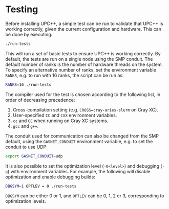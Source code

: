 # Testing

Before installing UPC++, a simple test can be run to validate that UPC++ is working correctly, given
the current configuration and hardware. This can be done by executing:

```bash
./run-tests
```

This will run a set of basic tests to ensure UPC++ is working correctly. By default, the tests are
run on a single node using the SMP conduit. The default number of ranks is the number of hardware
threads on the system. To specify an alternative number of ranks, set the environment variable
`RANKS`, e.g. to run with 16 ranks, the script can be run as:

```bash
RANKS=16 ./run-tests
```

The compiler used for the test is chosen according to the following list, in order of decreasing
precedence:

1. Cross-compilation setting (e.g. `CROSS=cray-aries-slurm` on Cray XC).
2. User-specified `CC` and `CXX` environment variables.
3. `cc` and `CC` when running on Cray XC systems.
4. `gcc` and `g++`. 

The conduit used for communication can also be changed from the SMP default, using the
`GASNET_CONDUIT` environment variable, e.g. to set the conduit to use UDP:

```bash
export GASNET_CONDUIT=udp
```
It is also possible to set the optimization level (`-O<level>`) and debugging (`-g`) with environment
variables. For example, the following will disable optimization and enable debugging builds:

```bash
DBGSYM=1 OPTLEV = 0 ./run-tests
```

`DBGSYM` can be either 0 or 1, and `OPTLEV` can be 0, 1, 2 or 3, corresponding to optimization levels.

